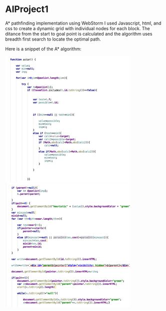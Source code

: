 # AIProject1

A* pathfinding implementation using WebStorm I used Javascript, html, and css to create a dynamic grid with individual nodes for each block. The ditance from the start to goal point is calculated and the algorithm uses breadth first search to locate the optimal path. 

Here is a snippet of the A* algorithm:

<img src="https://github.com/jm5967a/AIProject1/blob/master/Screen%20Shot%202016-10-24%20at%206.55.06%20PM.png" width="400"/>
<img src="https://github.com/jm5967a/AIProject1/blob/master/Screen%20Shot%202016-10-24%20at%206.55.18%20PM.png" width="400"/>
